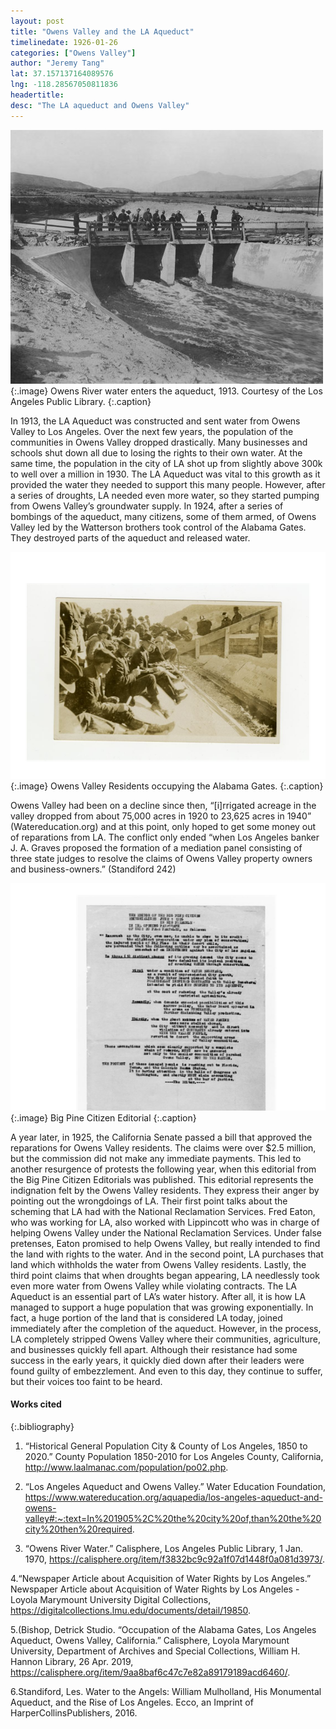 ```yaml
---
layout: post
title: "Owens Valley and the LA Aqueduct"
timelinedate: 1926-01-26
categories: ["Owens Valley"]
author: "Jeremy Tang"
lat: 37.157137164089576
lng: -118.28567050811836
headertitle: 
desc: "The LA aqueduct and Owens Valley"
---
```


![Owens Valley Water](images/OwensValleyWater.png)
   {:.image} 
Owens River water enters the aqueduct, 1913. Courtesy of the Los Angeles Public Library.
  {:.caption}

In 1913, the LA Aqueduct was constructed and sent water from Owens Valley to Los Angeles. Over the next few years, the population of the communities in Owens Valley dropped drastically. Many businesses and schools shut down all due to losing the rights to their own water. At the same time, the population in the city of LA shot up from slightly above 300k to well over a million in 1930. The LA Aqueduct was vital to this growth as it provided the water they needed to support this many people. However, after a series of droughts, LA needed even more water, so they started pumping from Owens Valley’s groundwater supply. In 1924, after a series of bombings of the aqueduct, many citizens, some of them armed, of Owens Valley led by the Watterson brothers took control of the Alabama Gates. They destroyed parts of the aqueduct and released water. 

![Alabama Gates](images/AlabamaGates.png)
   {:.image} 
Owens Valley Residents occupying the Alabama Gates. 
  {:.caption}

Owens Valley had been on a decline since then, “[i]rrigated acreage in the valley dropped from about 75,000 acres in 1920 to 23,625 acres in 1940” (Watereducation.org) and at this point, only hoped to get some money out of reparations from LA. The conflict only ended “when Los Angeles banker J. A. Graves proposed the formation of a mediation panel consisting of three state judges to resolve the claims of Owens Valley property owners and business-owners.” (Standiford 242) 

![Big Pine Editorial](images/BigPineEditorial.png)
   {:.image} 
Big Pine Citizen Editorial
  {:.caption}

A year later, in 1925, the California Senate passed a bill that approved the reparations for Owens Valley residents. The claims were over $2.5 million, but the commission did not make any immediate payments. This led to another resurgence of protests the following year, when this editorial from the Big Pine Citizen Editorials was published. This editorial represents the indignation felt by the Owens Valley residents. They express their anger by pointing out the wrongdoings of LA. Their first point talks about the scheming that LA had with the National Reclamation Services. Fred Eaton, who was working for LA, also worked with Lippincott who was in charge of helping Owens Valley under the National Reclamation Services. Under false pretenses, Eaton promised to help Owens Valley, but really intended to find the land with rights to the water. And in the second point, LA purchases that land which withholds the water from Owens Valley residents. Lastly, the third point claims that when droughts began appearing, LA needlessly took even more water from Owens Valley while violating contracts.
The LA Aqueduct is an essential part of LA’s water history. After all, it is how LA managed to support a huge population that was growing exponentially. In fact, a huge portion of the land that is considered LA today, joined immediately after the completion of the aqueduct. However, in the process, LA completely stripped Owens Valley where their communities, agriculture, and businesses quickly fell apart. Although their resistance had some success in the early years, it quickly died down after their leaders were found guilty of embezzlement. And even to this day, they continue to suffer, but their voices too faint to be heard. 


#### Works cited

{:.bibliography} 
1. “Historical General Population City & County of Los Angeles, 1850 to 2020.” County Population 1850-2010 for Los Angeles County, California, http://www.laalmanac.com/population/po02.php. 

2. “Los Angeles Aqueduct and Owens Valley.” Water Education Foundation, https://www.watereducation.org/aquapedia/los-angeles-aqueduct-and-owens-valley#:~:text=In%201905%2C%20the%20city%20of,than%20the%20city%20then%20required. 

3. “Owens River Water.” Calisphere, Los Angeles Public Library, 1 Jan. 1970, https://calisphere.org/item/f3832bc9c92a1f07d1448f0a081d3973/. 

4.“Newspaper Article about Acquisition of Water Rights by Los Angeles.” Newspaper Article about Acquisition of Water Rights by Los Angeles - Loyola Marymount University Digital Collections, https://digitalcollections.lmu.edu/documents/detail/19850. 

5.(Bishop, Detrick Studio. “Occupation of the Alabama Gates, Los Angeles Aqueduct, Owens Valley, California.” Calisphere, Loyola Marymount University, Department of Archives and Special Collections, William H. Hannon Library, 26 Apr. 2019, https://calisphere.org/item/9aa8baf6c47c7e82a89179189acd6460/. 

6.Standiford, Les. Water to the Angels: William Mulholland, His Monumental Aqueduct, and the Rise of Los Angeles. Ecco, an Imprint of HarperCollinsPublishers, 2016.
 
